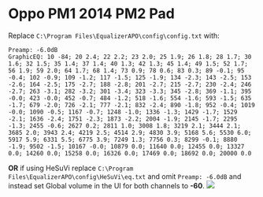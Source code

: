 # Oppo PM1 2014 PM2 Pad
Replace `C:\Program Files\EqualizerAPO\config\config.txt` with:
```
Preamp: -6.0dB
GraphicEQ: 10 -84; 20 2.4; 22 2.2; 23 2.0; 25 1.9; 26 1.8; 28 1.7; 30 1.6; 32 1.5; 35 1.4; 37 1.4; 40 1.3; 42 1.3; 45 1.4; 49 1.5; 52 1.7; 56 1.9; 59 2.0; 64 1.7; 68 1.4; 73 0.9; 78 0.6; 83 0.3; 89 -0.1; 95 -0.4; 102 -0.9; 109 -1.2; 117 -1.5; 125 -1.9; 134 -2.3; 143 -2.5; 153 -2.6; 164 -2.5; 175 -2.7; 188 -2.8; 201 -2.7; 215 -2.7; 230 -2.4; 246 -2.7; 263 -3.1; 282 -3.2; 301 -3.4; 323 -3.3; 345 -2.8; 369 -1.1; 395 -0.0; 423 -0.0; 452 -0.7; 484 -1.2; 518 -1.6; 554 -1.6; 593 -1.5; 635 -1.7; 679 -2.0; 726 -2.1; 777 -2.1; 832 -2.4; 890 -1.8; 952 -0.4; 1019 -0.0; 1090 -0.5; 1167 -0.7; 1248 -1.0; 1336 -1.3; 1429 -1.7; 1529 -2.1; 1636 -2.4; 1751 -2.3; 1873 -2.2; 2004 -1.9; 2145 -1.7; 2295 -1.3; 2455 -0.6; 2627 0.2; 2811 1.0; 3008 1.8; 3219 2.1; 3444 2.1; 3685 2.0; 3943 2.4; 4219 2.5; 4514 2.9; 4830 3.9; 5168 5.6; 5530 6.0; 5917 5.9; 6331 5.5; 6775 3.9; 7249 1.3; 7756 0.3; 8299 -0.1; 8880 -1.9; 9502 -1.5; 10167 -0.0; 10879 0.0; 11640 0.0; 12455 0.0; 13327 0.0; 14260 0.0; 15258 0.0; 16326 0.0; 17469 0.0; 18692 0.0; 20000 0.0
```
**OR** if using HeSuVi replace `C:\Program Files\EqualizerAPO\config\HeSuVi\eq.txt` and omit `Preamp: -6.0dB` and instead set Global volume in the UI for both channels to **-60**.
![](https://raw.githubusercontent.com/jaakkopasanen/AutoEq/master/results/SBAF-Serious/innerfidelity/onear/Oppo%20PM1%202014%20PM2%20Pad/Oppo%20PM1%202014%20PM2%20Pad.png)